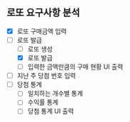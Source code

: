 ## 로또 요구사항 분석

- [x] 로또 구매금액 입력
- [ ] 로또 발급
  - [ ] 로또 생성
  - [x] 로또 발급
  - [ ] 입력한 금액만큼의 구매 현황 UI 출력
- [ ] 지난 주 당첨 번호 입력
- [ ] 당첨 통계
    - [ ] 일치하는 개수별 통계
    - [ ] 수익률 통계
    - [ ] 당첨 통계 UI 출력
